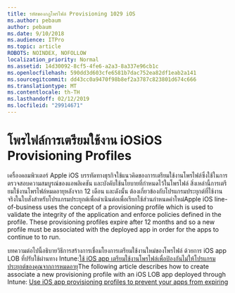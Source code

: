 ```yaml
---
title: รหัสของกฎโพรไฟล์ Provisioning 1029 iOS
ms.author: pebaum
author: pebaum
ms.date: 9/10/2018
ms.audience: ITPro
ms.topic: article
ROBOTS: NOINDEX, NOFOLLOW
localization_priority: Normal
ms.assetid: 14d30092-8cf5-4fe6-a2a3-8a337e96cb1c
ms.openlocfilehash: 590dd3d603cfe6581b7dac752ea82df1eab2a141
ms.sourcegitcommit: dd43cc0a9470f98b8ef2a3787c823801d674c666
ms.translationtype: MT
ms.contentlocale: th-TH
ms.lasthandoff: 02/12/2019
ms.locfileid: "29914671"
---
```

# <a name="ios-provisioning-profiles"></a><span data-ttu-id="b3e84-102">โพรไฟล์การเตรียมใช้งาน iOS</span><span class="sxs-lookup"><span data-stu-id="b3e84-102">iOS Provisioning Profiles</span></span>

<span data-ttu-id="b3e84-p101">เครื่องคอมพิวเตอร์ Apple iOS บรรทัดทางธุรกิจใช้แนวคิดของการเตรียมใช้งานโพรไฟล์ซึ่งใช้ในการตรวจสอบความสมบูรณ์ของแอพลิเคชัน และบังคับใช้นโยบายที่กำหนดไว้ในโพรไฟล์ สิ่งเหล่านี้การเตรียมใช้งานโพรไฟล์หมดอายุหลังจาก 12 เดือน และดังนั้น ต้องเกี่ยวข้องกับโปรแกรมประยุกต์ที่ใช้งานจริงในใบสั่งสำหรับโปรแกรมประยุกต์เพื่อดำเนินต่อเพื่อเรียกใช้ส่วนกำหนดค่าใหม่</span><span class="sxs-lookup"><span data-stu-id="b3e84-p101">Apple iOS line-of-business uses the concept of a provisioning profile which is used to validate the integrity of the application and enforce policies defined in the profile. These provisioning profiles expire after 12 months and so a new profile must be associated with the deployed app in order for the apps to continue to to run.</span></span>
  
<span data-ttu-id="b3e84-105">บทความต่อไปนี้อธิบายวิธีการสร้างการเชื่อมโยงการเตรียมใช้งานใหม่ของโพรไฟล์ ด้วยการ iOS app LOB ที่ปรับใช้ผ่านทาง Intune:[ใช้ iOS app เตรียมใช้งานโพรไฟล์เพื่อป้องกันไม่ให้โปรแกรมประยุกต์ของคุณจากการหมดอายุ](https://docs.microsoft.com/intune/app-provisioning-profile-ios)</span><span class="sxs-lookup"><span data-stu-id="b3e84-105">The following article describes how to create associate a new provisioning profile with an iOS LOB app deployed through Intune: [Use iOS app provisioning profiles to prevent your apps from expiring](https://docs.microsoft.com/intune/app-provisioning-profile-ios)</span></span>
  

